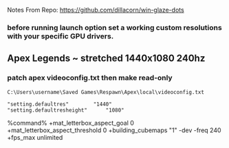 Notes From Repo: https://github.com/dillacorn/win-glaze-dots

### before running launch option set a working custom resolutions with your specific GPU drivers.

## Apex Legends ~ stretched 1440x1080 240hz
### patch apex videoconfig.txt then make read-only

`C:\Users\username\Saved Games\Respawn\Apex\local\videoconfig.txt`

	"setting.defaultres"		"1440"
	"setting.defaultresheight"		"1080"

%command% +mat_letterbox_aspect_goal 0 +mat_letterbox_aspect_threshold 0 +building_cubemaps "1" -dev -freq 240 +fps_max unlimited
